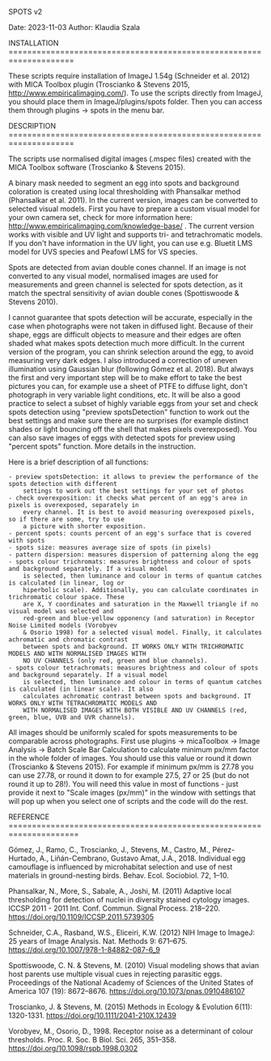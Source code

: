 SPOTS v2

Date: 2023-11-03
Author: Klaudia Szala

INSTALLATION ====================================================================

These scripts require installation of ImageJ 1.54g (Schneider et al. 2012) with MICA Toolbox plugin
(Troscianko & Stevens 2015, http://www.empiricalimaging.com/). To use the scripts directly from ImageJ,
you should place them in ImageJ/plugins/spots folder. Then you can access them through plugins -> spots
in the menu bar.

DESCRIPTION ====================================================================

The scripts use normalised digital images (.mspec files) created with the MICA Toolbox software (Troscianko &
Stevens 2015).

A binary mask needed to segment an egg into spots and background coloration is created using local thresholding
with Phansalkar method (Phansalkar et al. 2011). In the current version, images can be converted
to selected visual models. First you have to prepare a custom visual model for your own camera set, check for more
information here: http://www.empiricalimaging.com/knowledge-base/ . The current version works with visible and
UV light and supports tri- and tetrachromatic models. If you don't have information in the UV light, you
can use e.g. Bluetit LMS model for UVS species and Peafowl LMS for VS species.

Spots are detected from avian double cones channel. If an image is not converted to any visual model,
normalised images are used for measurements and green channel is selected for spots detection, as it match the
spectral sensitivity of avian double cones (Spottiswoode & Stevens 2010).

I cannot guarantee that spots detection will be accurate, especially in the case when photographs were not taken
in diffused light. Because of their shape, eggs are difficult objects to measure and their edges are often shaded
what makes spots detection much more difficult. In the current version of the program, you can shrink selection
around the egg, to avoid measuring very dark edges. I also introduced a correction of uneven illumination using
Gaussian blur (following Gómez et al. 2018). But always the first and very important step will be to make effort
to take the best pictures you can, for example use a sheet of PTFE to diffuse light, don't photograph in very
variable light conditions, etc. It will be also a good practice to select a subset of highly variable eggs from
your set and check spots detection using "preview spotsDetection" function to work out the best settings and make sure
there are no surprises (for example distinct shades or light bouncing off the shell that makes pixels overexposed).
You can also save images of eggs with detected spots for preview using "percent spots" function. More details in the instruction.


Here is a brief description of all functions:

	- preview spotsDetection: it allows to preview the performance of the spots detection with different
		settings to work out the best settings for your set of photos
	- check overexposition: it checks what percent of an egg's area in pixels is overexposed, separately in
		every channel. It is best to avoid measuring overexposed pixels, so if there are some, try to use
		a picture with shorter exposition.
	- percent spots: counts percent of an egg's surface that is covered with spots
	- spots size: measures average size of spots (in pixels)
	- pattern dispersion: measures dispersion of patterning along the egg
	- spots colour trichromats: measures brightness and colour of spots and background separately. If a visual model
		is selected, then luminance and colour in terms of quantum catches is calculated (in linear, log or
		hiperbolic scale). Additionally, you can calculate coordinates in trichromatic colour space. These
		are X, Y coordinates and saturation in the Maxwell triangle if no visual model was selected and
		red-green and blue-yellow opponency (and saturation) in Receptor Noise Limited models (Vorobyev
		& Osorio 1998) for a selected visual model. Finally, it calculates achromatic and chromatic contrast
		between spots and background. IT WORKS ONLY WITH TRICHROMATIC MODELS AND WITH NORMALISED IMAGES WITH
		NO UV CHANNELS (only red, green and blue channels).
	- spots colour tetrachromats: measures brightness and colour of spots and background separately. If a visual model
		is selected, then luminance and colour in terms of quantum catches is calculated (in linear scale). It also
		calculates achromatic contrast between spots and background. IT WORKS ONLY WITH TETRACHROMATIC MODELS AND
		WITH NORMALISED IMAGES WITH BOTH VISIBLE AND UV CHANNELS (red, green, blue, UVB and UVR channels).
	

All images should be uniformly scaled for spots measurements to be comparable across photographs. First use
plugins -> micaToolbox -> Image Analysis -> Batch Scale Bar Calculation to calculate minimum px/mm factor
in the whole folder of images. You should use this value or round it down (Troscianko & Stevens 2015). For example if minimum
px/mm is 27.78 you can use 27.78, or round it down to for example 27.5, 27 or 25 (but do not round it up to 28!).
You will need this value in most of functions - just provide it next to "Scale images (px/mm)" in the window
with settings that will pop up when you select one of scripts and the code will do the rest.


REFERENCE =====================================================================

Gómez, J., Ramo, C., Troscianko, J., Stevens, M., Castro, M., Pérez-Hurtado, A., Liñán-Cembrano,
Gustavo Amat, J.A., 2018. Individual egg camouflage is influenced by microhabitat selection and use of 
nest materials in ground-nesting birds. Behav. Ecol. Sociobiol. 72, 1–10.

Phansalkar, N., More, S., Sabale, A., Joshi, M. (2011) Adaptive local thresholding for detection of nuclei
in diversity stained cytology images. ICCSP 2011 - 2011 Int. Conf. Commun. Signal Process. 218–220.
https://doi.org/10.1109/ICCSP.2011.5739305

Schneider, C.A., Rasband, W.S., Eliceiri, K.W. (2012) NIH Image to ImageJ: 25 years of Image Analysis. Nat.
Methods 9: 671–675. https://doi.org/10.1007/978-1-84882-087-6_9

Spottiswoode, C. N. & Stevens, M. (2010) Visual modeling shows that avian host parents use multiple visual
cues in rejecting parasitic eggs. Proceedings of the National Academy of Sciences of the United States of
America 107 (19): 8672–8676. https://doi.org/10.1073/pnas.0910486107

Troscianko, J. & Stevens, M. (2015) Methods in Ecology & Evolution 6(11): 1320-1331.
https://doi.org/10.1111/2041-210X.12439

Vorobyev, M., Osorio, D., 1998. Receptor noise as a determinant of colour thresholds. Proc. R. Soc. B Biol. Sci.
265, 351–358. https://doi.org/10.1098/rspb.1998.0302
